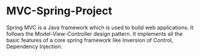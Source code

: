 # MVC-Spring-Project
Spring MVC is a Java framework which is used to build web applications. It follows the Model-View-Controller design pattern. It implements all the basic features of a core spring framework like Inversion of Control, Dependency Injection.
